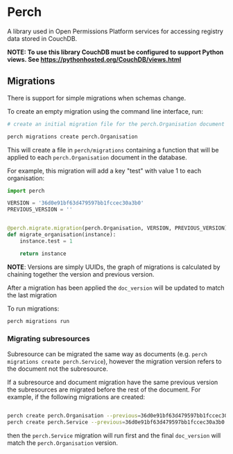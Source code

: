 # Perch

A library used in Open Permissions Platform services for accessing registry
data stored in CouchDB.

__NOTE: To use this library CouchDB must be configured to support Python views. See <https://pythonhosted.org/CouchDB/views.html>__


## Migrations

There is support for simple migrations when schemas change.

To create an empty migration using the command line interface, run:

```bash
# create an initial migration file for the perch.Organisation document

perch migrations create perch.Organisation
```

This will create a file in `perch/migrations` containing a function that will
be applied to each `perch.Organisation` document in the database.

For example, this migration will add a key "test" with value 1 to each
organisation:

```python
import perch

VERSION = '36d0e91bf63d479597bb1fccec30a3b0'
PREVIOUS_VERSION = ''


@perch.migrate.migration(perch.Organisation, VERSION, PREVIOUS_VERSION)
def migrate_organisation(instance):
    instance.test = 1

    return instance
```

__NOTE__: Versions are simply UUIDs, the graph of migrations is calculated by
chaining together the version and previous version.

After a migration has been applied the `doc_version` will be updated to match
the last migration

To run migrations:

```bash
perch migrations run
```

### Migrating subresources

Subresource can be migrated the same way as documents (e.g.
`perch migrations create perch.Service`), however the migration version refers
to the document not the subresource.

If a subresource and document migration have the same previous version the
subresources are migrated before the rest of the document. For example, if the
following migrations are created:

```bash

perch create perch.Organisation --previous=36d0e91bf63d479597bb1fccec30a3b0
perch create perch.Service --previous=36d0e91bf63d479597bb1fccec30a3b0
```

then the `perch.Service` migration will run first and the final `doc_version`
will match the `perch.Organisation` version.
